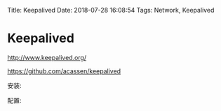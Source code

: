 Title: Keepalived
Date: 2018-07-28 16:08:54
Tags: Network, Keepalived



# Keepalived

<http://www.keepalived.org/>

<https://github.com/acassen/keepalived>

安装:


配置:

